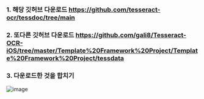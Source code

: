 ### 1. 해당 깃허브 다운로드 https://github.com/tesseract-ocr/tessdoc/tree/main
### 2. 또다른 깃허브 다운로드 https://github.com/gali8/Tesseract-OCR-iOS/tree/master/Template%20Framework%20Project/Template%20Framework%20Project/tessdata
### 3. 다운로드한 것을 합치기  
![image](https://github.com/Mpicea/OpenCV_Parking/assets/100979640/bc689b3b-e4da-442b-9fd6-a21a376eb852)
